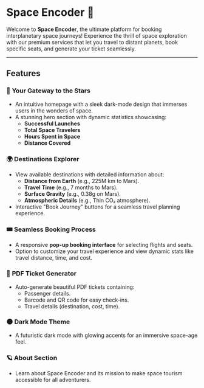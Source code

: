 # Space Encoder 🚀  

Welcome to **Space Encoder**, the ultimate platform for booking interplanetary space journeys! Experience the thrill of space exploration with our premium services that let you travel to distant planets, book specific seats, and generate your ticket seamlessly.

---

## Features  

### 🌌 **Your Gateway to the Stars**  
- An intuitive homepage with a sleek dark-mode design that immerses users in the wonders of space.  
- A stunning hero section with dynamic statistics showcasing:  
  - **Successful Launches**  
  - **Total Space Travelers**  
  - **Hours Spent in Space**  
  - **Distance Covered**  

### 🌍 **Destinations Explorer**  
- View available destinations with detailed information about:  
  - **Distance from Earth** (e.g., 225M km to Mars).  
  - **Travel Time** (e.g., 7 months to Mars).  
  - **Surface Gravity** (e.g., 0.38g on Mars).  
  - **Atmospheric Details** (e.g., Thin CO₂ atmosphere).  
- Interactive "Book Journey" buttons for a seamless travel planning experience.

### 🎟 **Seamless Booking Process**  
- A responsive **pop-up booking interface** for selecting flights and seats.  
- Option to customize your travel experience and view dynamic stats like travel distance, time, and cost.  

### 📄 **PDF Ticket Generator**  
- Auto-generate beautiful PDF tickets containing:  
  - Passenger details.  
  - Barcode and QR code for easy check-ins.  
  - Travel details (destination, cost, time).  

### 🌑 **Dark Mode Theme**  
- A futuristic dark mode with glowing accents for an immersive space-age feel.  

### 🪐 **About Section**  
- Learn about Space Encoder and its mission to make space tourism accessible for all adventurers.  
